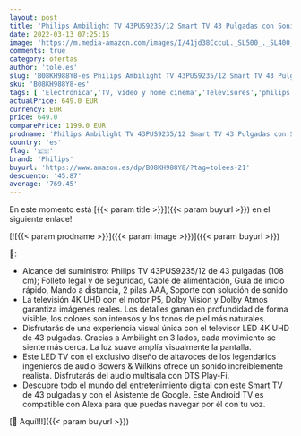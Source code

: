 ```yaml
---
layout: post
title: 'Philips Ambilight TV 43PUS9235/12 Smart TV 43 Pulgadas con Sonido de Bowers & Wilkins  P5 Engine  4K UHD  Dolby Vision∙Atmos  Android TV  HDR 10+  Control por Voz  [Modelo de 2020/2021]'
date: 2022-03-13 07:25:15
image: 'https://m.media-amazon.com/images/I/41jd38CccuL._SL500_._SL400_.jpg'
comments: true
category: ofertas
author: 'tole.es'
slug: 'B08KH988Y8-es Philips Ambilight TV 43PUS9235/12 Smart TV 43 Pulgadas con...'
sku: 'B08KH988Y8-es'
tags: [ 'Electrónica','TV, vídeo y home cinema','Televisores','philips','smart','tv', ]
actualPrice: 649.0 EUR
currency: EUR
price: 649.0
comparePrice: 1199.0 EUR
prodname: 'Philips Ambilight TV 43PUS9235/12 Smart TV 43 Pulgadas con Sonido de Bowers & Wilkins  P5 Engine  4K UHD  Dolby Vision∙Atmos  Android TV  HDR 10+  Control por Voz  [Modelo de 2020/2021]'
country: 'es'
flag: '🇪🇸'
brand: 'Philips'
buyurl: 'https://www.amazon.es/dp/B08KH988Y8/?tag=tolees-21'
descuento: '45.87'
average: '769.45'
---
```


En este momento está [{{< param title >}}]({{< param buyurl >}}) en el siguiente enlace!

[![{{< param prodname >}}]({{< param image >}})]({{< param buyurl >}})

🔎:

- Alcance del suministro: Philips TV 43PUS9235/12 de 43 pulgadas (108 cm); Folleto legal y de seguridad, Cable de alimentación, Guía de inicio rápido, Mando a distancia, 2 pilas AAA, Soporte con solución de sonido
- La televisión 4K UHD con el motor P5, Dolby Vision y Dolby Atmos garantiza imágenes reales. Los detalles ganan en profundidad de forma visible, los colores son intensos y los tonos de piel más naturales.
- Disfrutarás de una experiencia visual única con el televisor LED 4K UHD de 43 pulgadas. Gracias a Ambilight en 3 lados, cada movimiento se siente más cerca. La luz suave amplía visualmente la pantalla.
- Este LED TV con el exclusivo diseño de altavoces de los legendarios ingenieros de audio Bowers & Wilkins ofrece un sonido increíblemente realista. Disfrutarás del audio multisala con DTS Play-Fi.
- Descubre todo el mundo del entretenimiento digital con este Smart TV de 43 pulgadas y con el Asistente de Google. Este Android TV es compatible con Alexa para que puedas navegar por él con tu voz.

[🛒 Aquí!!!]({{< param buyurl >}})
